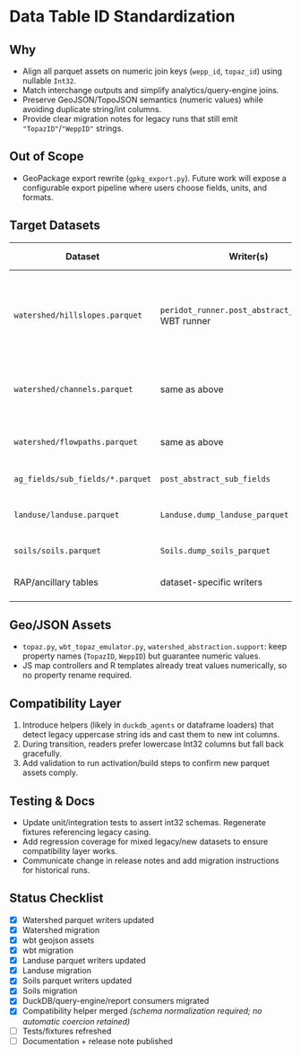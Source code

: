 # Data Table ID Standardization

## Why
- Align all parquet assets on numeric join keys (`wepp_id`, `topaz_id`) using nullable `Int32`.  
- Match interchange outputs and simplify analytics/query-engine joins.  
- Preserve GeoJSON/TopoJSON semantics (numeric values) while avoiding duplicate string/int columns.  
- Provide clear migration notes for legacy runs that still emit `"TopazID"`/`"WeppID"` strings.

## Out of Scope
- GeoPackage export rewrite (`gpkg_export.py`). Future work will expose a configurable export pipeline where users choose fields, units, and formats.

## Target Datasets
| Dataset | Writer(s) | Required changes | Key consumers to audit |
| --- | --- | --- | --- |
| `watershed/hillslopes.parquet` | `peridot_runner.post_abstract_watershed`, WBT runner | write `wepp_id`, `topaz_id` (Int32); drop uppercase string variants | `duckdb_agents.get_watershed_*`, reports (`loss_hill_report`, `average_annuals`), query engine fixtures |
| `watershed/channels.parquet` | same as above | ensure `wepp_id`, `topaz_id`, `chn_enum` Int32 | hydrology exports, Omni mods, query engine |
| `watershed/flowpaths.parquet` | same as above | cast `topaz_id`, `fp_id` to Int32 | `Watershed.fps_summary`, consumers of flowpath metadata |
| `ag_fields/sub_fields/*.parquet` | `post_abstract_sub_fields` | emit Int32 ids | landuse editing tools, agronomic summaries |
| `landuse/landuse.parquet` | `Landuse.dump_landuse_parquet` | output `topaz_id`, `wepp_id` Int32 | query presets, reports, DuckDB agents, R tooling |
| `soils/soils.parquet` | `Soils.dump_soils_parquet` | same as above | same consumers as landuse |
| RAP/ancillary tables | dataset-specific writers | audit/cast numeric ids | RAP analytics, dashboards |

## Geo/JSON Assets
- `topaz.py`, `wbt_topaz_emulator.py`, `watershed_abstraction.support`: keep property names (`TopazID`, `WeppID`) but guarantee numeric values.
- JS map controllers and R templates already treat values numerically, so no property rename required.

## Compatibility Layer
1. Introduce helpers (likely in `duckdb_agents` or dataframe loaders) that detect legacy uppercase string ids and cast them to new int columns.  
2. During transition, readers prefer lowercase Int32 columns but fall back gracefully.  
3. Add validation to run activation/build steps to confirm new parquet assets comply.

## Testing & Docs
- Update unit/integration tests to assert int32 schemas. Regenerate fixtures referencing legacy casing.  
- Add regression coverage for mixed legacy/new datasets to ensure compatibility layer works.  
- Communicate change in release notes and add migration instructions for historical runs.

## Status Checklist
- [x] Watershed parquet writers updated  
- [x] Watershed migration
- [x] wbt geojson assets
- [x] wbt migration
- [x] Landuse parquet writers updated  
- [x] Landuse migration
- [x] Soils parquet writers updated  
- [x] Soils migration 
- [x] DuckDB/query-engine/report consumers migrated  
- [x] Compatibility helper merged *(schema normalization required; no automatic coercion retained)*  
- [ ] Tests/fixtures refreshed  
- [ ] Documentation + release note published
